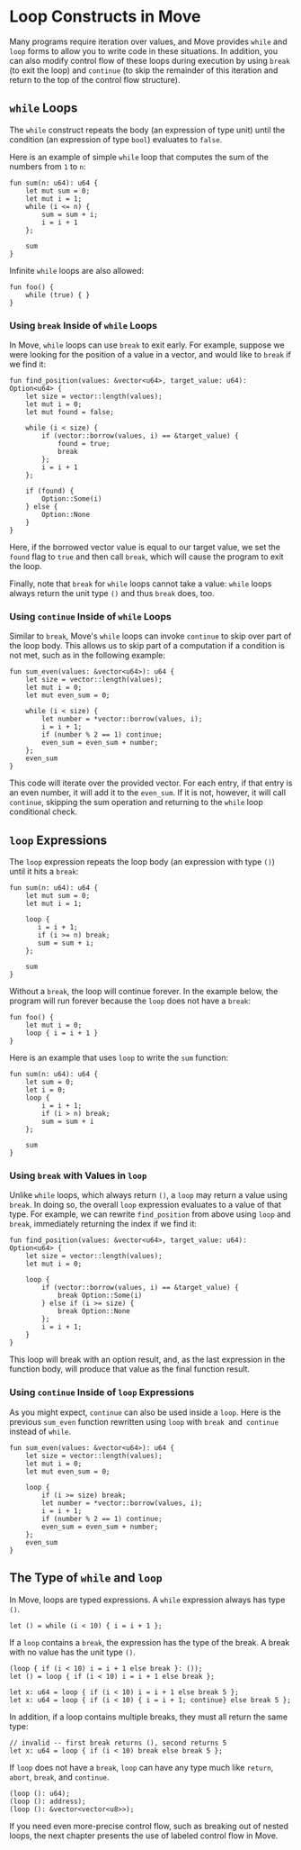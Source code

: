 # Loop Constructs in Move

Many programs require iteration over values, and Move provides `while` and `loop` forms to allow you
to write code in these situations. In addition, you can also modify control flow of these loops
during execution by using `break` (to exit the loop) and `continue` (to skip the remainder of this
iteration and return to the top of the control flow structure).

## `while` Loops

The `while` construct repeats the body (an expression of type unit) until the condition (an
expression of type `bool`) evaluates to `false`.

Here is an example of simple `while` loop that computes the sum of the numbers from `1` to `n`:

```move
fun sum(n: u64): u64 {
    let mut sum = 0;
    let mut i = 1;
    while (i <= n) {
        sum = sum + i;
        i = i + 1
    };

    sum
}
```

Infinite `while` loops are also allowed:

```move
fun foo() {
    while (true) { }
}
```

### Using `break` Inside of `while` Loops

In Move, `while` loops can use `break` to exit early. For example, suppose we were looking for the
position of a value in a vector, and would like to `break` if we find it:

```move
fun find_position(values: &vector<u64>, target_value: u64): Option<u64> {
    let size = vector::length(values);
    let mut i = 0;
    let mut found = false;

    while (i < size) {
        if (vector::borrow(values, i) == &target_value) {
            found = true;
            break
        };
        i = i + 1
    };

    if (found) {
        Option::Some(i)
    } else {
        Option::None
    }
}
```

Here, if the borrowed vector value is equal to our target value, we set the `found` flag to `true`
and then call `break`, which will cause the program to exit the loop.

Finally, note that `break` for `while` loops cannot take a value: `while` loops always return the
unit type `()` and thus `break` does, too.

### Using `continue` Inside of `while` Loops

Similar to `break`, Move's `while` loops can invoke `continue` to skip over part of the loop body.
This allows us to skip part of a computation if a condition is not met, such as in the following
example:

```move
fun sum_even(values: &vector<u64>): u64 {
    let size = vector::length(values);
    let mut i = 0;
    let mut even_sum = 0;

    while (i < size) {
        let number = *vector::borrow(values, i);
        i = i + 1;
        if (number % 2 == 1) continue;
        even_sum = even_sum + number;
    };
    even_sum
}
```

This code will iterate over the provided vector. For each entry, if that entry is an even number, it
will add it to the `even_sum`. If it is not, however, it will call `continue`, skipping the sum
operation and returning to the `while` loop conditional check.

## `loop` Expressions

The `loop` expression repeats the loop body (an expression with type `()`) until it hits a `break`:

```move
fun sum(n: u64): u64 {
    let mut sum = 0;
    let mut i = 1;

    loop {
       i = i + 1;
       if (i >= n) break;
       sum = sum + i;
    };

    sum
}
```

Without a `break`, the loop will continue forever. In the example below, the program will run
forever because the `loop` does not have a `break`:

```move
fun foo() {
    let mut i = 0;
    loop { i = i + 1 }
}
```

Here is an example that uses `loop` to write the `sum` function:

```move
fun sum(n: u64): u64 {
    let sum = 0;
    let i = 0;
    loop {
        i = i + 1;
        if (i > n) break;
        sum = sum + i
    };

    sum
}
```

### Using `break` with Values in `loop`

Unlike `while` loops, which always return `()`, a `loop` may return a value using `break`. In doing
so, the overall `loop` expression evaluates to a value of that type. For example, we can rewrite
`find_position` from above using `loop` and `break`, immediately returning the index if we find it:

```move
fun find_position(values: &vector<u64>, target_value: u64): Option<u64> {
    let size = vector::length(values);
    let mut i = 0;

    loop {
        if (vector::borrow(values, i) == &target_value) {
            break Option::Some(i)
        } else if (i >= size) {
            break Option::None
        };
        i = i + 1;
    }
}
```

This loop will break with an option result, and, as the last expression in the function body, will
produce that value as the final function result.

### Using `continue` Inside of `loop` Expressions

As you might expect, `continue` can also be used inside a `loop`. Here is the previous `sum_even`
function rewritten using `loop` with `break `and` continue` instead of `while`.

```move
fun sum_even(values: &vector<u64>): u64 {
    let size = vector::length(values);
    let mut i = 0;
    let mut even_sum = 0;

    loop {
        if (i >= size) break;
        let number = *vector::borrow(values, i);
        i = i + 1;
        if (number % 2 == 1) continue;
        even_sum = even_sum + number;
    };
    even_sum
}
```

## The Type of `while` and `loop`

In Move, loops are typed expressions. A `while` expression always has type `()`.

```move
let () = while (i < 10) { i = i + 1 };
```

If a `loop` contains a `break`, the expression has the type of the break. A break with no value has
the unit type `()`.

```move
(loop { if (i < 10) i = i + 1 else break }: ());
let () = loop { if (i < 10) i = i + 1 else break };

let x: u64 = loop { if (i < 10) i = i + 1 else break 5 };
let x: u64 = loop { if (i < 10) { i = i + 1; continue} else break 5 };
```

In addition, if a loop contains multiple breaks, they must all return the same type:

```move
// invalid -- first break returns (), second returns 5
let x: u64 = loop { if (i < 10) break else break 5 };
```

If `loop` does not have a `break`, `loop` can have any type much like `return`, `abort`, `break`,
and `continue`.

```move
(loop (): u64);
(loop (): address);
(loop (): &vector<vector<u8>>);
```

If you need even more-precise control flow, such as breaking out of nested loops, the next chapter
presents the use of labeled control flow in Move.
